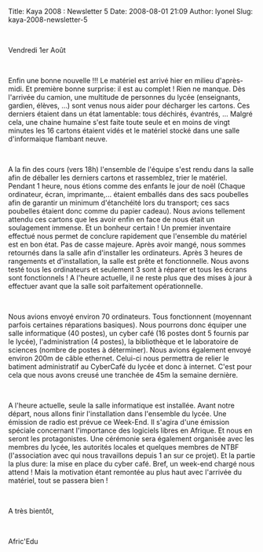 Title: Kaya 2008 : Newsletter 5
Date: 2008-08-01 21:09
Author: lyonel
Slug: kaya-2008-newsletter-5

 

</p>
Vendredi 1er Août

</p>
 

</p>
Enfin une bonne nouvelle !!! Le matériel est arrivé hier en milieu
d'après-midi. Et première bonne surprise: il est au complet ! Rien ne
manque. Dès l'arrivée du camion, une multitude de personnes du lycée
(enseignants, gardien, élèves, ...) sont venus nous aider pour décharger
les cartons. Ces derniers étaient dans un état lamentable: tous
déchirés, évantrés, ... Malgré cela, une chaine humaine s'est faite
toute seule et en moins de vingt minutes les 16 cartons étaient vidés et
le matériel stocké dans une salle d'informaique flambant neuve.

</p>
 

</p>
A la fin des cours (vers 18h) l'ensemble de l'équipe s'est rendu dans la
salle afin de déballer les derniers cartons et rassemblez, trier le
matériel. Pendant 1 heure, nous étions comme des enfants le jour de noël
(Chaque ordinateur, écran, imprimante,... étaient emballés dans des sacs
poubelles afin de garantir un minimum d'étanchéité lors du transport;
ces sacs poubelles étaient donc comme du papier cadeau). Nous avions
tellement attendu ces cartons que les avoir enfin en face de nous était
un soulagement immense. Et un bonheur certain ! Un premier inventaire
effectué nous permet de conclure rapidement que l'ensemble du matériel
est en bon état. Pas de casse majeure. Après avoir mangé, nous sommes
retournés dans la salle afin d'installer les ordinateurs. Après 3 heures
de rangements et d'installation, la salle est prête et fonctionnelle.
Nous avons testé tous les ordinateurs et seulement 3 sont à réparer et
tous les écrans sont fonctionnels ! A l'heure actuelle, il ne reste plus
que des mises à jour à effectuer avant que la salle soit parfaitement
opérationnelle.

</p>
 

</p>
Nous avions envoyé environ 70 ordinateurs. Tous fonctionnent (moyennant
parfois certaines réparations basiques). Nous pourrons donc équiper une
salle informatique (40 postes), un cyber café (16 postes dont 5 fournis
par le lycée), l'administration (4 postes), la bibliothèque et le
laboratoire de sciences (nombre de postes à déterminer). Nous avions
également envoyé environ 200m de câble ethernet. Celui-ci nous permettra
de relier le batiment administratif au CyberCafé du lycée et donc à
internet. C'est pour cela que nous avons creusé une tranchée de 45m la
semaine dernière.

</p>
 

</p>
A l'heure actuelle, seule la salle informatique est installée. Avant
notre départ, nous allons finir l'installation dans l'ensemble du lycée.
Une émission de radio est prévue ce Week-End. Il s'agira d'une émission
spéciale concernant l'importance des logiciels libres en Afrique. Et
nous en seront les protagonistes. Une cérémonie sera également organisée
avec les membres du lycée, les autorités locales et quelques membres de
NTBF (l'association avec qui nous travaillons depuis 1 an sur ce
projet). Et la partie la plus dure: la mise en place du cyber café.
Bref, un week-end chargé nous attend ! Mais la motivation étant remontée
au plus haut avec l'arrivée du matériel, tout se passera bien !

</p>
 

</p>
A très bientôt,

</p>
 

</p>
Afric'Edu

</p>

